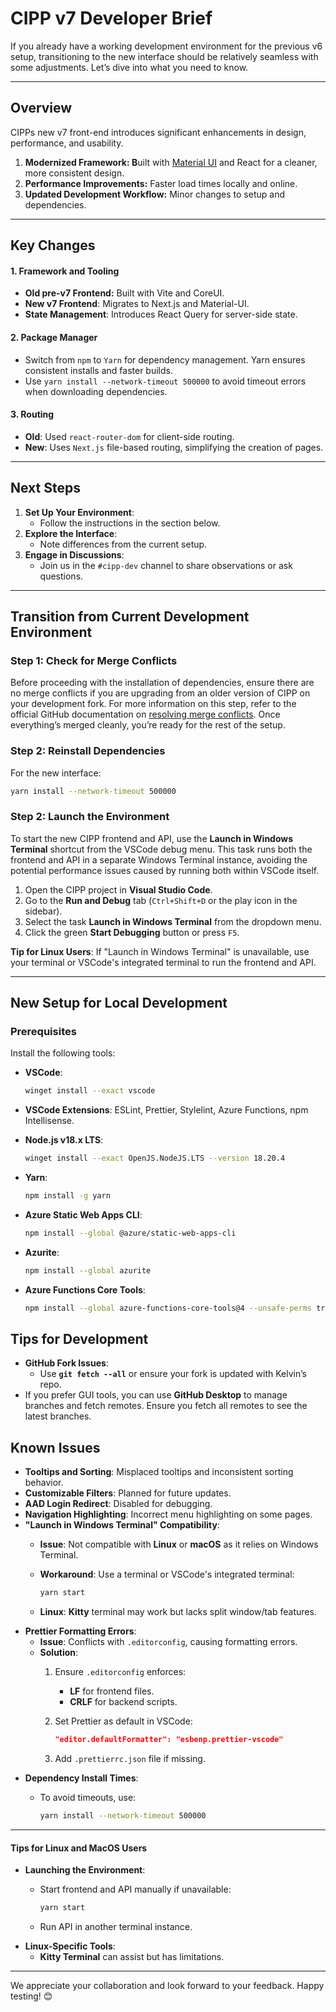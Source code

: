 # CIPP v7 Developer Brief

If you already have a working development environment for the previous v6 setup, transitioning to the new interface should be relatively seamless with some adjustments. Let’s dive into what you need to know.&#x20;

***

## Overview&#x20;

CIPPs new v7 front-end introduces significant enhancements in design, performance, and usability.

1. **Modernized Framework: B**uilt with [Material UI](https://mui.com/material-ui/getting-started/) and React for a cleaner, more consistent design.&#x20;
2. **Performance Improvements:** Faster load times locally and online.&#x20;
3. **Updated Development Workflow:** Minor changes to setup and dependencies.&#x20;

***

## Key Changes&#x20;

#### 1. Framework and Tooling&#x20;

* **Old pre-v7 Frontend:** Built with Vite and CoreUI.&#x20;
* **New v7 Frontend**: Migrates to Next.js and Material-UI.&#x20;
* **State Management**: Introduces React Query for server-side state.&#x20;

#### 2. Package Manager&#x20;

* Switch from `npm` to `Yarn` for dependency management. Yarn ensures consistent installs and faster builds.&#x20;
* Use `yarn install --network-timeout 500000` to avoid timeout errors when downloading dependencies.

#### 3. Routing&#x20;

* **Old**: Used `react-router-dom` for client-side routing.&#x20;
* **New**: Uses `Next.js` file-based routing, simplifying the creation of pages.&#x20;

***

## **Next Steps**

1. **Set Up Your Environment**:
   * Follow the instructions in the section below.
2. **Explore the Interface**:
   * Note differences from the current setup.
3. **Engage in Discussions**:
   * Join us in the `#cipp-dev` channel to share observations or ask questions.

***

## **Transition from Current Development Environment**

### **Step 1: Check for Merge Conflicts**

Before proceeding with the installation of dependencies, ensure there are no merge conflicts if you are upgrading from an older version of CIPP on your development fork. For more information on this step, refer to the official GitHub documentation on [resolving merge conflicts](https://docs.github.com/en/pull-requests/collaborating-with-pull-requests/addressing-merge-conflicts/resolving-a-merge-conflict-on-github). Once everything’s merged cleanly, you’re ready for the rest of the setup.

### **Step 2: Reinstall Dependencies**

For the new interface:

```bash
yarn install --network-timeout 500000
```

### **Step 2: Launch the Environment**

To start the new CIPP frontend and API, use the **Launch in Windows Terminal** shortcut from the VSCode debug menu. This task runs both the frontend and API in a separate Windows Terminal instance, avoiding the potential performance issues caused by running both within VSCode itself.

1. Open the CIPP project in **Visual Studio Code**.
2. Go to the **Run and Debug** tab (`Ctrl+Shift+D` or the play icon in the sidebar).
3. Select the task **Launch in Windows Terminal** from the dropdown menu.
4. Click the green **Start Debugging** button or press `F5`.

**Tip for Linux Users**: If "Launch in Windows Terminal" is unavailable, use your terminal or VSCode's integrated terminal to run the frontend and API.

***

## **New Setup for Local Development**

### **Prerequisites**

Install the following tools:

*   **VSCode**:

    ```bash
    winget install --exact vscode
    ```
* **VSCode Extensions**: ESLint, Prettier, Stylelint, Azure Functions, npm Intellisense.
*   **Node.js v18.x LTS**:

    ```bash
    winget install --exact OpenJS.NodeJS.LTS --version 18.20.4
    ```
*   **Yarn**:

    ```bash
    npm install -g yarn
    ```
*   **Azure Static Web Apps CLI**:

    ```bash
    npm install --global @azure/static-web-apps-cli
    ```
*   **Azurite**:

    ```bash
    npm install --global azurite
    ```
*   **Azure Functions Core Tools**:

    ```bash
    npm install --global azure-functions-core-tools@4 --unsafe-perms true
    ```

## **Tips for Development**

* **GitHub Fork Issues**:
  * Use **`git fetch --all`** or ensure your fork is updated with Kelvin’s repo.
* If you prefer GUI tools, you can use **GitHub Desktop** to manage branches and fetch remotes. Ensure you fetch all remotes to see the latest branches.

## **Known Issues**

* **Tooltips and Sorting**: Misplaced tooltips and inconsistent sorting behavior.
* **Customizable Filters**: Planned for future updates.
* **AAD Login Redirect**: Disabled for debugging.
* **Navigation Highlighting**: Incorrect menu highlighting on some pages.
* **"Launch in Windows Terminal" Compatibility**:
  * **Issue**: Not compatible with **Linux** or **macOS** as it relies on Windows Terminal.
  *   **Workaround**: Use a terminal or VSCode's integrated terminal:

      ```bash
      yarn start
      ```
  * **Linux**: **Kitty** terminal may work but lacks split window/tab features.
* **Prettier Formatting Errors**:
  * **Issue**: Conflicts with `.editorconfig`, causing formatting errors.
  * **Solution**:
    1. Ensure `.editorconfig` enforces:
       * **LF** for frontend files.
       * **CRLF** for backend scripts.
    2.  Set Prettier as default in VSCode:

        ```json
        "editor.defaultFormatter": "esbenp.prettier-vscode"
        ```
    3. Add `.prettierrc.json` file if missing.
* **Dependency Install Times**:
  *   To avoid timeouts, use:

      ```bash
      yarn install --network-timeout 500000
      ```

***

#### **Tips for Linux and MacOS Users**

* **Launching the Environment**:
  *   Start frontend and API manually if unavailable:

      ```bash
      yarn start
      ```
  * Run API in another terminal instance.
* **Linux-Specific Tools**:
  * **Kitty Terminal** can assist but has limitations.

***

We appreciate your collaboration and look forward to your feedback. Happy testing! 😊
